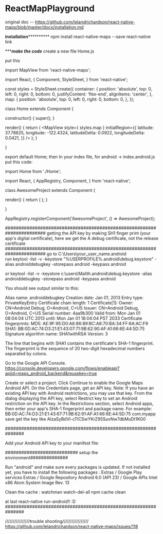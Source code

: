 # ReactMapPlayground

original doc -- https://github.com/lelandrichardson/react-native-maps/blob/master/docs/installation.md

**************installation************************
npm install react-native-maps --save
react-native link

************************make the code*********************
create a new file Home.js

put this

import MapView from 'react-native-maps';

import React, {
  Component,
  StyleSheet,
} from 'react-native';

const styles = StyleSheet.create({
  container: {
    position: 'absolute',
    top: 0,
    left: 0,
    right: 0,
    bottom: 0,
    justifyContent: 'flex-end',
    alignItems: 'center',
  },
  map: {
    position: 'absolute',
    top: 0,
    left: 0,
    right: 0,
    bottom: 0,
  },
});

class Home extends Component {

  constructor() {
    super();
  }

  render() {
    return (
      <MapView
        style={ styles.map }
        initialRegion={{
          latitude: 37.78825,
          longitude: -122.4324,
          latitudeDelta: 0.0922,
          longitudeDelta: 0.0421,
        }}
      />
    );
  }

}

export default Home;
then 
In your index file, for android -> index.android.js put this code:

import Home from './Home';

import React, {
  AppRegistry,
  Component,
} from 'react-native';

class AwesomeProject extends Component {

  render() {
    return (
      <Home />
    );
  }

}

AppRegistry.registerComponent('AwesomeProject', () => AwesomeProject);


#######################################################################
getting the API key by making SH1 finger print (your app's digital certificate), here we get the A debug certificate, not the release certificate
#######################################################################
go to C:\Users\your_user_name\.android\
run
 keytool -list -v -keystore "%USERPROFILE%\.android\debug.keystore" -alias androiddebugkey -storepass android -keypass android

or 
keytool -list -v -keystore c:\users\Malith\.android\debug.keystore -alias androiddebugkey -storepass android -keypass android

You should see output similar to this:

Alias name: androiddebugkey
Creation date: Jan 01, 2013
Entry type: PrivateKeyEntry
Certificate chain length: 1
Certificate[1]:
Owner: CN=Android Debug, O=Android, C=US
Issuer: CN=Android Debug, O=Android, C=US
Serial number: 4aa9b300
Valid from: Mon Jan 01 08:04:04 UTC 2013 until: Mon Jan 01 18:04:04 PST 2033
Certificate fingerprints:
     MD5:  AE:9F:95:D0:A6:86:89:BC:A8:70:BA:34:FF:6A:AC:F9
     SHA1: BB:0D:AC:74:D3:21:E1:43:07:71:9B:62:90:AF:A1:66:6E:44:5D:75
     Signature algorithm name: SHA1withRSA
     Version: 3


The line that begins with SHA1 contains the certificate's SHA-1 fingerprint. The fingerprint is the sequence of 20 two-digit hexadecimal numbers separated by colons.

Go to the Google API Console. https://console.developers.google.com/flows/enableapi?apiid=maps_android_backend&reusekey=true 

Create or select a project.
Click Continue to enable the Google Maps Android API.
On the Credentials page, get an API key. 
Note: If you have an existing API key with Android restrictions, you may use that key.
From the dialog displaying the API key, select Restrict key to set an Android restriction on the API key.
In the Restrictions section, select Android apps, then enter your app's SHA-1 fingerprint and package name. For example:
BB:0D:AC:74:D3:21:E1:43:67:71:9B:62:91:AF:A1:66:6E:44:5D:75
com.myapp
save
get the key like
AIzaSyBdVl-cTICSwYKrZ95SuvNw7dbMuDt1KG0

###############################################################

Add your Android API key to your manifest file:

<application>
    <!-- You will only need to add this meta-data tag, but make sure it's a child of application -->
    <meta-data
        android:name="com.google.android.maps.v2.API_KEY"
        android:value="ANDROID_GOOGLE_MAPS_API_KEY">
</application>

########################### setup the environment##############

Run "android" and make sure every packages is updated.
If not installed yet, you have to install the following packages :
Extras / Google Play services
Extras / Google Repository
Android 6.0 (API 23) / Google APIs Intel x86 Atom System Image Rev. 13


Clean the cache :
watchman watch-del-all
npm cache clean

at last react-native run-android!! :D
###############################################################

////////////////trouble shooting/////////////////
https://github.com/lelandrichardson/react-native-maps/issues/118


